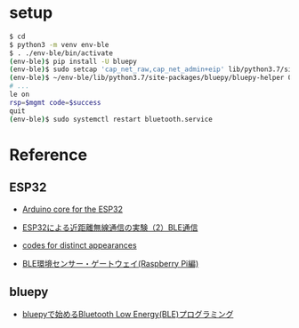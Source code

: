 # setup

```bash
$ cd
$ python3 -m venv env-ble
$ . ./env-ble/bin/activate
(env-ble)$ pip install -U bluepy
(env-ble)$ sudo setcap 'cap_net_raw,cap_net_admin+eip' lib/python3.7/site-packages/bluepy/bluepy-helper
(env-ble)$ ~/env-ble/lib/python3.7/site-packages/bluepy/bluepy-helper 0
# ...
le on
rsp=$mgmt code=$success
quit
(env-ble)$ sudo systemctl restart bluetooth.service
```


# Reference

## ESP32

* [Arduino core for the ESP32](https://github.com/espressif/arduino-esp32)
* [ESP32による近距離無線通信の実験（2）BLE通信](http://marchan.e5.valueserver.jp/cabin/comp/jbox/arc212/index212.html)

* [codes for distinct appearances](https://www.bluetooth.com/wp-content/uploads/Sitecore-Media-Library/Gatt/Xml/Characteristics/org.bluetooth.characteristic.gap.appearance.xml)

* [BLE環境センサー・ゲートウェイ(Raspberry Pi編)](https://ambidata.io/samples/temphumid/ble_gw/)

## bluepy

* [bluepyで始めるBluetooth Low Energy(BLE)プログラミング](https://www.ipride.co.jp/blog/2510)